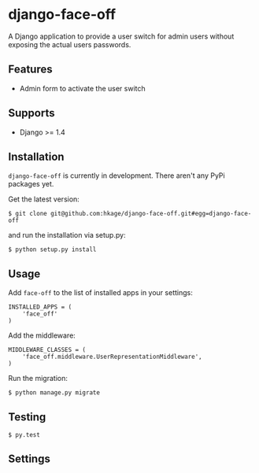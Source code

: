 django-face-off
===============

A Django application to provide a user switch for admin users without exposing the actual users
passwords.

Features
--
* Admin form to activate the user switch

Supports
--
* Django >= 1.4

Installation
--

``django-face-off`` is currently in development. There aren't any PyPi packages yet.

Get the latest version:

    $ git clone git@github.com:hkage/django-face-off.git#egg=django-face-off

and run the installation via setup.py:

    $ python setup.py install

Usage
--

Add ``face-off`` to the list of installed apps in your settings:

    INSTALLED_APPS = (
        'face_off'
    )

Add the middleware:

    MIDDLEWARE_CLASSES = (
        'face_off.middleware.UserRepresentationMiddleware',
    )

Run the migration:

    $ python manage.py migrate

Testing
--

    $ py.test

Settings
--
